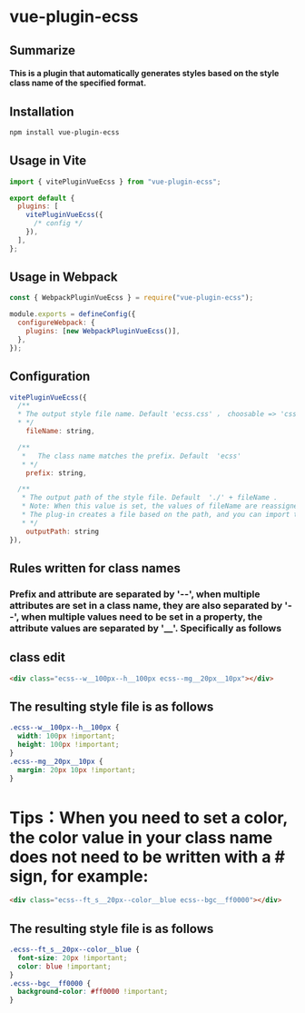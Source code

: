 # vue-plugin-ecss

## Summarize

#### This is a plugin that automatically generates styles based on the style class name of the specified format.

## Installation

```sh
npm install vue-plugin-ecss
```

## Usage in Vite

```js
import { vitePluginVueEcss } from "vue-plugin-ecss";

export default {
  plugins: [
    vitePluginVueEcss({
      /* config */
    }),
  ],
};
```

## Usage in Webpack

```js
const { WebpackPluginVueEcss } = require("vue-plugin-ecss");

module.exports = defineConfig({
  configureWebpack: {
    plugins: [new WebpackPluginVueEcss()],
  },
});
```

## Configuration

```js
vitePluginVueEcss({
  /**
  * The output style file name. Default 'ecss.css' ， choosable => 'css' | 'less' | 'scss' | 'sass'
  * */
    fileName: string,

  /**
   *   The class name matches the prefix. Default  'ecss'
   * */
    prefix: string,

  /**
   * The output path of the style file. Default  './' + fileName .
   * Note: When this value is set, the values of fileName are reassigned with the corresponding string from the path.
   * The plug-in creates a file based on the path, and you can import the file into your project
   * */
    outputPath: string
}),

```

## Rules written for class names

### Prefix and attribute are separated by '--', when multiple attributes are set in a class name, they are also separated by '--', when multiple values need to be set in a property, the attribute values are separated by '\_\_'. Specifically as follows

## class edit

```html
<div class="ecss--w__100px--h__100px ecss--mg__20px__10px"></div>
```

## The resulting style file is as follows

```css
.ecss--w__100px--h__100px {
  width: 100px !important;
  height: 100px !important;
}
.ecss--mg__20px__10px {
  margin: 20px 10px !important;
}
```

# Tips：When you need to set a color, the color value in your class name does not need to be written with a # sign, for example:

```html
<div class="ecss--ft_s__20px--color__blue ecss--bgc__ff0000"></div>
```

## The resulting style file is as follows

```css
.ecss--ft_s__20px--color__blue {
  font-size: 20px !important;
  color: blue !important;
}
.ecss--bgc__ff0000 {
  background-color: #ff0000 !important;
}
```
